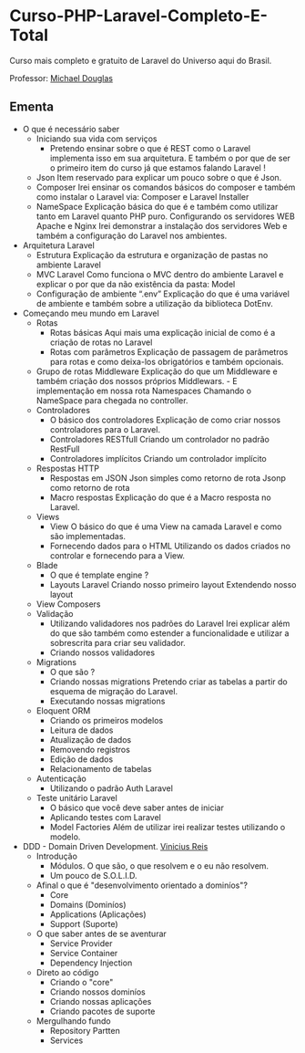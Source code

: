 # Curso-PHP-Laravel-Completo-E-Total
Curso mais completo e gratuito de Laravel do Universo aqui do Brasil.

Professor: [Michael Douglas](https://github.com/michaeldouglas/)

## Ementa

- O que é necessário saber
  - Iniciando sua vida com serviços
    - Pretendo ensinar sobre o que é REST como o Laravel implementa isso em sua arquitetura. E também o por que de ser o primeiro item do curso já que estamos falando Laravel ! 
  - Json
Item reservado para explicar um pouco sobre o que é Json.
  - Composer
Irei ensinar os comandos básicos do composer e também como instalar o Laravel via: Composer e Laravel Installer
  - NameSpace
Explicação básica do que é e também como utilizar tanto em Laravel quanto PHP puro.
Configurando os servidores WEB Apache e Nginx
Irei demonstrar a instalação dos servidores Web e também a configuração do Laravel nos ambientes.
- Arquitetura Laravel
  - Estrutura
Explicação da estrutura e organização de pastas no ambiente Laravel
  - MVC Laravel
Como funciona o MVC dentro do ambiente Laravel e explicar o por que da não existência da pasta: Model
  - Configuração de ambiente “.env”
Explicação do que é uma variável de ambiente e também sobre a utilização da biblioteca DotEnv.
- Começando meu mundo em Laravel
  - Rotas
    - Rotas básicas
Aqui mais uma explicação inicial de como é a criação de rotas no Laravel
    - Rotas com parâmetros
Explicação de passagem de parâmetros para rotas e como deixa-los  obrigatórios e também opcionais.
  - Grupo de rotas
Middleware
Explicação do que um Middleware e também criação dos nossos próprios Middlewars. - E implementação em nossa rota
Namespaces
Chamando o NameSpace para chegada no controller.
  - Controladores
    - O básico dos controladores
        Explicação de como criar nossos controladores para o Laravel.
    - Controladores RESTfull
        Criando um controlador no padrão RestFull
    - Controladores implícitos
        Criando um controlador implícito
  - Respostas HTTP
    - Respostas em JSON
      Json simples como retorno de rota
      Jsonp como retorno de rota
    - Macro respostas
      Explicação do que é a Macro resposta no Laravel.
  - Views
    - View
        O básico do que é uma View na camada Laravel e como são implementadas.
    - Fornecendo dados para o HTML
        Utilizando os dados criados no controlar e fornecendo para a View.
  - Blade
    - O que é template engine ?
    - Layouts Laravel
        Criando nosso primeiro layout
        Extendendo nosso layout
  - View Composers  
  - Validação
    - Utilizando validadores nos padrões do Laravel
        Irei explicar além do que são também como estender a funcionalidade e utilizar a sobrescrita para criar seu validador.
    - Criando nossos validadores
  - Migrations
    - O que são ?
    - Criando nossas migrations
        Pretendo criar as tabelas a partir do esquema de migração do Laravel.
    - Executando nossas migrations
  - Eloquent ORM
    - Criando os primeiros modelos
    - Leitura de dados
    - Atualização de dados
    - Removendo registros
    - Edição de dados
    - Relacionamento de tabelas
  - Autenticação
    - Utilizando o padrão Auth Laravel
  - Teste unitário Laravel
    - O básico que você deve saber antes de iniciar
    - Aplicando testes com Laravel
    - Model Factories
        Além de utilizar irei realizar testes utilizando o modelo.
- DDD - Domain Driven Development. [Vinicius Reis](https://github.com/vinicius73)
    - Introdução
      - Módulos. O que são, o que resolvem e o eu não resolvem. 
      - Um pouco de S.O.L.I.D.
    - Afinal o que é "desenvolvimento orientado a dominíos"?
      - Core
      - Domains (Dominíos)
      - Applications (Aplicações)
      - Support (Suporte)
    - O que saber antes de se aventurar
      - Service Provider
      - Service Container
      - Dependency Injection
    - Direto ao código
      - Criando o "core"
      - Criando nossos dominíos
      - Criando nossas aplicações
      - Criando pacotes de suporte
    - Mergulhando fundo
      - Repository Partten
      - Services
